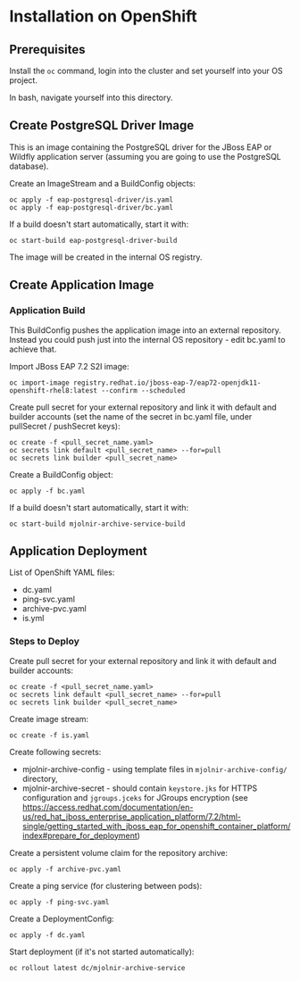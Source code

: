 # Installation on OpenShift

## Prerequisites

Install the `oc` command, login into the cluster and set yourself into your OS project.

In bash, navigate yourself into this directory.

## Create PostgreSQL Driver Image

This is an image containing the PostgreSQL driver for the JBoss EAP or Wildfly application server
(assuming you are going to use the PostgreSQL database).

Create an ImageStream and a BuildConfig objects:

```shell script
oc apply -f eap-postgresql-driver/is.yaml
oc apply -f eap-postgresql-driver/bc.yaml
```

If a build doesn't start automatically, start it with:

```shell script
oc start-build eap-postgresql-driver-build
```

The image will be created in the internal OS registry.

## Create Application Image

### Application Build

This BuildConfig pushes the application image into an external repository. Instead you could push
just into the internal OS repository - edit bc.yaml to achieve that. 

Import JBoss EAP 7.2 S2I image:

```shell script
oc import-image registry.redhat.io/jboss-eap-7/eap72-openjdk11-openshift-rhel8:latest --confirm --scheduled
```

Create pull secret for your external repository and link it with default and builder accounts
(set the name of the secret in bc.yaml file, under pullSecret / pushSecret keys):

```shell script
oc create -f <pull_secret_name.yaml>
oc secrets link default <pull_secret_name> --for=pull
oc secrets link builder <pull_secret_name>
```

Create a BuildConfig object:

```shell script
oc apply -f bc.yaml
```

If a build doesn't start automatically, start it with:

```shell script
oc start-build mjolnir-archive-service-build
```

## Application Deployment

List of OpenShift YAML files:

* dc.yaml
* ping-svc.yaml
* archive-pvc.yaml
* is.yml

### Steps to Deploy

Create pull secret for your external repository and link it with default and builder accounts:

```shell script
oc create -f <pull_secret_name.yaml>
oc secrets link default <pull_secret_name> --for=pull
oc secrets link builder <pull_secret_name>
```


Create image stream:

```shell script
oc create -f is.yaml
```

Create following secrets:

* mjolnir-archive-config - using template files in `mjolnir-archive-config/` directory,
* mjolnir-archive-secret - should contain `keystore.jks` for HTTPS configuration and `jgroups.jceks`
  for JGroups encryption
  (see <https://access.redhat.com/documentation/en-us/red_hat_jboss_enterprise_application_platform/7.2/html-single/getting_started_with_jboss_eap_for_openshift_container_platform/index#prepare_for_deployment>)

Create a persistent volume claim for the repository archive:

```shell script
oc apply -f archive-pvc.yaml
```

Create a ping service (for clustering between pods):

```shell script
oc apply -f ping-svc.yaml
```

Create a DeploymentConfig:

```shell script
oc apply -f dc.yaml
```

Start deployment (if it's not started automatically):

```shell script
oc rollout latest dc/mjolnir-archive-service
```
